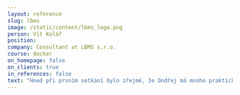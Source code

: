 ```yaml
---
layout: reference
slug: lbms
image: /static/content/lbms_logo.png
person: Vít Kolář
position:
company: Consultant at LBMS s.r.o.
course: docker
on_homepage: false
on_clients: true
in_references: false
text: "Hned při prvním setkání bylo zřejmé, že Ondřej má mnoho praktických zkušeností s Git. Jeho školení určitě splnilo moje očekávání. Pomohl mi pochopit hlavní rozdíly mezi Git a centralizovanými systémy, vyškolil jeho užívání a k tomu poradil, čemu se v praxi vyvarovat. Zároveň nebyl problém upravit školení na míru našim specifickým potřebám a v neposlední řadě nám pomohl se srovnáním webových implementací (GitLab, GitHub, …). Do budoucna určitě plánujeme další spolupráci."
---
```



